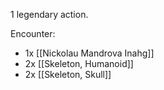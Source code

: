 1 legendary action.

Encounter:
- 1x [[Nickolau Mandrova Inahg]]
- 2x [[Skeleton, Humanoid]]
- 2x [[Skeleton, Skull]]

